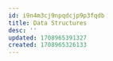 ```yaml
---
id: i9n4m3cj9npqdcjp9p3fqdb
title: Data Structures
desc: ''
updated: 1708965391327
created: 1708965326133
---
```

